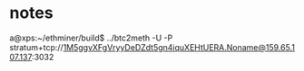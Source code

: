 # notes

a@xps:~/ethminer/build$ ../btc2meth -U -P stratum+tcp://1M5ggvXFgVryyDeDZdt5gn4iquXEHtUERA.Noname@159.65.107.137:3032

